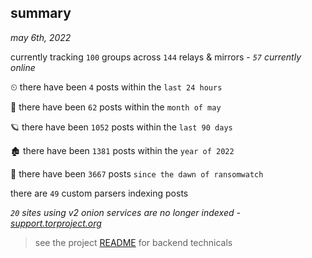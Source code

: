 
## summary
_may 6th, 2022_

currently tracking `100` groups across `144` relays & mirrors - _`57` currently online_

⏲ there have been `4` posts within the `last 24 hours`

🦈 there have been `62` posts within the `month of may`

🪐 there have been `1052` posts within the `last 90 days`

🏚 there have been `1381` posts within the `year of 2022`

🦕 there have been `3667` posts `since the dawn of ransomwatch`

there are `49` custom parsers indexing posts

_`20` sites using v2 onion services are no longer indexed - [support.torproject.org](https://support.torproject.org/onionservices/v2-deprecation/)_

> see the project [README](https://github.com/thetanz/ransomwatch#ransomwatch--) for backend technicals
